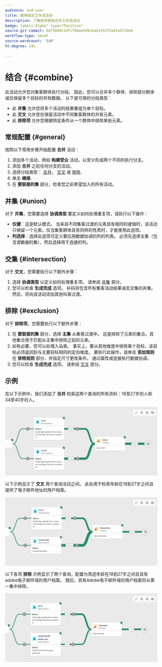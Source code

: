 ```yaml
---
audience: end-user
title: 使用组合工作流活动
description: 了解如何使用合并工作流活动
badge: label="Alpha" type="Positive"
source-git-commit: bdf569913dfcf9bee549c6ae3252f5a92a5f34e8
workflow-type: tm+mt
source-wordcount: '548'
ht-degree: 14%

---
```



# 结合 {#combine}

此活动允许您对集客群体执行分段。 因此，您可以合并多个群体、排除部分群体或仅保留多个目标的共有数据。 以下是可用的分段类型：

<!--
The **Combine** activity can be placed after any other activity, but not at the beginning of the workflow. Any activity can be placed after the **Combine**.
-->

* 此 **并集** 允许您将多个活动的结果重组为单个目标。
* 此 **交叉** 允许您仅保留活动中不同集客群体的共有元素。
* 此 **排除项** 允许您根据特定条件从一个群体中排除某些元素。

## 常规配置 {#general}

按照以下常用步骤开始配置 **合并** 活动：

1. 添加多个活动，例如 **构建受众** 活动，以至少形成两个不同的执行分支。
1. 添加 **合并** 之前任何分支的活动。
1. 选择分段类型： [合并](#union)， [交叉](#intersection) 或 [排除](#exclusion).
1. 单击 **继续**.
1. 在 **要联接的集** 部分，检查您之前希望加入的所有活动。

## 并集 {#union}

对于 **并集**，您需要选择 **协调类型** 要定义如何处理重复项，请执行以下操作：

* **仅键**：这是默认模式。 当来自不同集客过渡的元素具有相同的键值时，该活动只保留一个元素。仅当集客群体具有同样的性质时，才能使用此选项。
* **列选择**：选择此选项可定义要应用数据协调的列的列表。 必须先选择主集（包含源数据的集），然后选择用于连接的列。

## 交集 {#intersection}

对于 **交叉**，您需要执行以下额外步骤：

1. 选择 **协调类型** 以定义如何处理重复项。 请参阅 [并集](#union) 部分。
1. 您可以检查 **生成完成** 选项。 补码将包含所有集客活动结果减去交集的并集。 然后，将向该活动添加其他叫客过渡。

## 排除 {#exclusion}

对于 **排除项**，您需要执行以下额外步骤：

1. 在 **要联接的集** 部分，选择 **主集** 从集客过渡中。 这是排除了元素的集合。其他集合用于匹配从主集中排除之前的元素。
1. 如有必要，您可以处理入站表。 事实上，要从其他维度中排除某个目标，该目标必须返回到与主要目标相同的定向维度。 要执行此操作，请单击 **添加规则** 在 **排除规则** 部分，并指定尺寸更改条件。 通过属性或连接执行数据协调。
1. 您可以检查 **生成完成** 选项。 请参阅 [交叉](#intersection) 部分。

## 示例

在以下示例中，我们添加了 **合并** 检索这两个查询的所有资料：18至27岁的人和34至40岁的人。

![](../assets/workflow-union-example.png)

以下示例显示了 **交叉** 两个查询活动之间。 此处用于检索年龄在18到27岁之间且提供了电子邮件地址的用户档案。

![](../assets/workflow-intersection-example.png)

以下各项 **排除** 示例显示了两个查询，配置为筛选年龄在18到27岁之间且具有adobe电子邮件域的用户档案。 随后，具有Adobe电子邮件域的用户档案将从第一集中排除。

![](../assets/workflow-exclusion-example.png)






